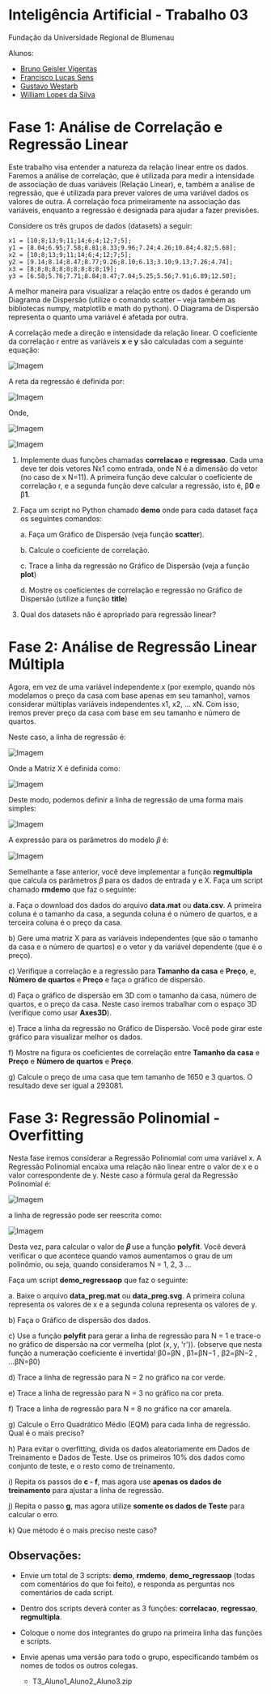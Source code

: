# Inteligência Artificial - Trabalho 03

Fundação da Universidade Regional de Blumenau

Alunos: 
* [Bruno Geisler Vigentas](https://github.com/bvigentas)
* [Francisco Lucas Sens](https://github.com/franciscosens)
* [Gustavo Westarb](https://github.com/GustavoWestarb)
* [William Lopes da Silva](wiiulopes)


# Fase 1: Análise de Correlação e Regressão Linear

Este trabalho visa entender a natureza da relação linear entre os dados. Faremos a análise de correlação, que é utilizada para medir a intensidade de associação de duas variáveis (Relação Linear), e, também a análise de regressão, que é utilizada para prever valores de uma variável dados os valores de outra. A correlação foca primeiramente na associação das variáveis, enquanto a regressão é designada para ajudar a fazer previsões.

Considere os três grupos de dados (datasets) a seguir:

```
x1 = [10;8;13;9;11;14;6;4;12;7;5];
y1 = [8.04;6.95;7.58;8.81;8.33;9.96;7.24;4.26;10.84;4.82;5.68];
x2 = [10;8;13;9;11;14;6;4;12;7;5];
y2 = [9.14;8.14;8.47;8.77;9.26;8.10;6.13;3.10;9.13;7.26;4.74];
x3 = [8;8;8;8;8;8;8;8;8;8;19];
y3 = [6.58;5.76;7.71;8.84;8.47;7.04;5.25;5.56;7.91;6.89;12.50];
```

A melhor maneira para visualizar a relação entre os dados é gerando um Diagrama de Dispersão (utilize o comando scatter – veja também as bibliotecas numpy, matplotlib e math do python). O Diagrama de Dispersão representa o quanto uma variável é afetada por outra.

A correlação mede a direção e intensidade da relação linear. O coeficiente da correlação r entre as variáveis **x** e **y** são calculadas com a seguinte equação:

![Imagem](assets/imagem1.png)

A reta da regressão é definida por:

![Imagem](assets/imagem2.png)

Onde,

![Imagem](assets/imagem3.png)

![Imagem](assets/imagem4.png)

1) Implemente duas funções chamadas **correlacao** e **regressao**. Cada uma deve ter dois vetores Nx1 como entrada, onde N é a dimensão do vetor (no caso de x N=11). A primeira função deve calcular o coeficiente de correlação r, e a segunda função deve calcular a regressão, isto é, β**0** e β**1**.

2) Faça um script no Python chamado **demo** onde para cada dataset faça os seguintes comandos:

    a. Faça um Gráfico de Dispersão (veja função **scatter**).

    b. Calcule o coeficiente de correlação.

    c. Trace a linha da regressão no Gráfico de Dispersão (veja a função **plot**)

    d. Mostre os coeficientes de correlação e regressão no Gráfico de Dispersão (utilize a função **title**)

3) Qual dos datasets não é apropriado para regressão linear? 


# Fase 2: Análise de Regressão Linear Múltipla

Agora, em vez de uma variável independente x (por exemplo, quando nós modelamos o preço da casa com base apenas em seu tamanho), vamos considerar múltiplas variáveis independentes x1, x2, ... xN. Com isso, iremos prever preço da casa com base em seu tamanho e número de quartos.

Neste caso, a linha de regressão é:

![Imagem](assets/imagem5.png)

Onde a Matriz X é definida como:

![Imagem](assets/imagem6.png)

Deste modo, podemos definir a linha de regressão de uma forma mais simples:

![Imagem](assets/imagem7.png)

A expressão para os parâmetros do modelo 𝛽 é:

![Imagem](assets/imagem8.png)

Semelhante a fase anterior, você deve implementar a função **regmultipla** que calcula os parâmetros 𝛽 para os dados de entrada y e X. Faça um script chamado **rmdemo** que faz o seguinte:


a. Faça o download dos dados do arquivo **data.mat** ou **data.csv**. A primeira coluna é o tamanho da casa, a segunda coluna é o número de quartos, e a terceira coluna é o preço da casa.

b) Gere uma matriz X para as variáveis independentes (que são o tamanho da casa e o número de quartos) e o vetor y da variável dependente (que é o preço).

c) Verifique a correlação e a regressão para **Tamanho da casa** e **Preço**, e, **Número de quartos** e **Preço** e faça o gráfico de dispersão.

d) Faça o gráfico de dispersão em 3D com o tamanho da casa, número de quartos, e o preço da casa. Neste caso iremos trabalhar com o espaço 3D (verifique como usar **Axes3D**).

e) Trace a linha da regressão no Gráfico de Dispersão. Você pode girar este gráfico para visualizar melhor os dados.

f) Mostre na figura os coeficientes de correlação entre **Tamanho da casa** e **Preço** e **Número de quartos** e **Preço**.

g) Calcule o preço de uma casa que tem tamanho de 1650 e 3 quartos. O resultado deve ser igual a 293081.

# Fase 3: Regressão Polinomial - Overfitting

Nesta fase iremos considerar a Regressão Polinomial com uma variável x. A Regressão Polinomial encaixa uma relação não linear entre o valor de x e o valor correspondente de y. Neste caso a fórmula geral da Regressão Polinomial é:

![Imagem](assets/imagem9.png)

a linha de regressão pode ser reescrita como:

![Imagem](assets/imagem10.png)

Desta vez, para calcular o valor de **𝛽** use a função **polyfit**. Você deverá verificar o que acontece quando vamos aumentamos o grau de um polinômio, ou seja, quando consideramos N = 1, 2, 3 ...

Faça um script **demo_regressaop** que faz o seguinte:

a. Baixe o arquivo **data_preg.mat** ou **data_preg.svg**. A primeira coluna representa os valores de x e a segunda coluna representa os valores de y.

b) Faça o Gráfico de dispersão dos dados.

c) Use a função **polyfit** para gerar a linha de regressão para N = 1 e trace-o no gráfico de dispersão na cor vermelha (plot (x, y, 'r')). (observe que nesta função a numeração coeficiente é invertida! β0=βN , β1=βN−1 , β2=βN−2 , ...βN=β0)

d) Trace a linha de regressão para N = 2 no gráfico na cor verde.

e) Trace a linha de regressão para N = 3 no gráfico na cor preta.

f) Trace a linha de regressão para N = 8 no gráfico na cor amarela.

g) Calcule o Erro Quadrático Médio (EQM) para cada linha de regressão. Qual é o mais preciso?

h) Para evitar o overfitting, divida os dados aleatoriamente em Dados de Treinamento e Dados de Teste. Use os primeiros 10% dos dados como conjunto de teste, e o resto como de treinamento.

i) Repita os passos de **c - f**, mas agora use **apenas os dados de treinamento** para ajustar a linha de regressão.

j) Repita o passo **g**, mas agora utilize **somente os dados de Teste** para calcular o erro.

k) Que método é o mais preciso neste caso?

## Observações:

* Envie um total de 3 scripts: **demo**, **rmdemo**, **demo_regressaop** (todas com comentários do que foi feito), e responda as perguntas nos comentários de cada script.

* Dentro dos scripts deverá conter as 3 funções: **correlacao**, **regressao**, **regmultipla**.

* Coloque o nome dos integrantes do grupo na primeira linha das funções e scripts.

* Envie apenas uma versão para todo o grupo, especificando também os nomes de todos os outros colegas.
    * T3_Aluno1_Aluno2_Aluno3.zip

